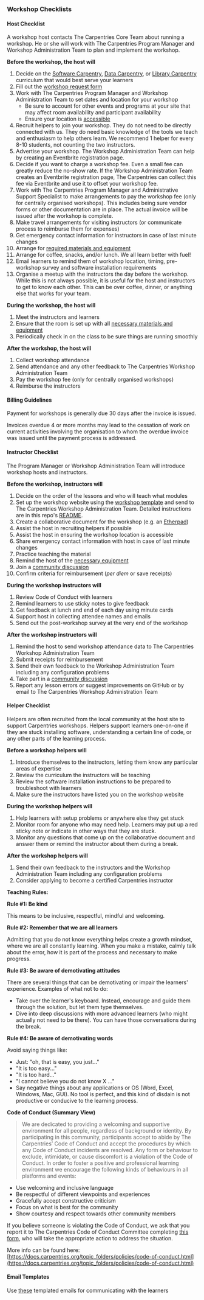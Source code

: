 ### Workshop Checklists

#### Host Checklist

A workshop host contacts The Carpentries Core Team about running a workshop.  He or she will work with The Carpentries Program Manager and Workshop Administration Team to plan and implement the workshop.

**Before the workshop, the host will**

1. Decide on the [Software Carpentry](https://software-carpentry.org/lessons/), [Data Carpentry](http://www.datacarpentry.org/lessons/), or [Library Carpentry](https://librarycarpentry.org/lessons/) curriculum that would best serve your learners
1. Fill out the [workshop request form](https://amy.carpentries.org/forms/workshop/)
1. Work with The Carpentries Program Manager and Workshop Administration Team to set dates and location for your workshop
    * Be sure to account for other events and programs at your site that may affect room availability and participant availability
    * Ensure your location is [accessible](workshop_needs.html#accessibility)
1. Recruit helpers to join your workshop. They do not need to be directly connected with us. They do need basic knowledge of the tools we teach and enthusiasm to help others learn.  We recommend 1 helper for every 8-10 students, not counting the two instructors.
1. Advertise your workshop. The Workshop Administration Team can help by creating an Eventbrite registration page.
1. Decide if you want to charge a workshop fee. Even a small fee can greatly reduce the no-show rate. If the Workshop Administration Team creates an Eventbrite registration page, The Carpentries can collect this fee via Eventbrite and use it to offset your workshop fee.
1. Work with The Carpentries Program Manager and Administrative Support Specialist to make arrangements to pay the workshop fee (only for centrally organised workshops). This includes being sure vendor forms or other documentation are in place. The actual invoice will be issued after the workshop is complete.
1. Make travel arrangements for visiting instructors (or communicate process to reimburse them for expenses)
1. Get emergency contact information for instructors in case of last minute changes
1. Arrange for [required materials and equipment](workshop_needs.md)
1. Arrange for coffee, snacks, and/or lunch. We all learn better with fuel!
1. Email learners to remind them of workshop location, timing, pre-workshop survey and software installation requirements
1. Organise a meetup with the instructors the day before the workshop.  While this is not always possible, it is useful for the host and instructors to get to know each other. This can be over coffee, dinner, or anything else that works for your team.

**During the workshop, the host will**

1. Meet the instructors and learners
1. Ensure that the room is set up with all [necessary materials and equipment](workshop_needs.md)
1. Periodically check in on the class to be sure things are running smoothly

**After the workshop, the host will**

1. Collect workshop attendance
1. Send attendance and any other feedback to The Carpentries Workshop Administration Team
1. Pay the workshop fee (only for centrally organised workshops)
1. Reimburse the instructors

#### Billing Guidelines
Payment for workshops is generally due 30 days after the invoice is issued.

Invoices overdue 4 or more months may lead to the cessation of work on current activities involving the organisation to whom the overdue invoice was issued until the payment process is addressed.


#### Instructor Checklist

The Program Manager or Workshop Administration Team will introduce workshop hosts and instructors.

**Before the workshop, instructors will**

1. Decide on the order of the lessons and who will teach what modules
1. Set up the workshop website using the [workshop template](https://github.com/carpentries/workshop-template) and send to The Carpentries Workshop Administration Team.  Detailed instructions are in this repo's [README](https://github.com/carpentries/workshop-template#workshop-template).
1. Create a collaborative document for the workshop (e.g. an [Etherpad](https://pad.carpentries.org/))
1. Assist the host in recruiting helpers if possible
1. Assist the host in ensuring the workshop location is accessible
1. Share emergency contact information with host in case of last minute changes
1. Practice teaching the material
1. Remind the host of the [necessary equipment](workshop_needs.md)
1. Join a [community discussion](https://pad.carpentries.org/community-discussions)
1. Confirm criteria for reimbursement (*per diem* or save receipts)

**During the workshop instructors will**

1. Review Code of Conduct with learners
1. Remind learners to use sticky notes to give feedback
1. Get feedback at lunch and end of each day using minute cards
1. Support host in collecting attendee names and emails
1. Send out the post-workshop survey at the very end of the workshop

**After the workshop instructors will**

1. Remind the host to send workshop attendance data to The Carpentries Workshop Administration Team
1. Submit receipts for reimbursement
1. Send their own feedback to the Workshop Administration Team including any configuration problems
1. Take part in a [community discussion](https://pad.carpentries.org/community-discussions)
1. Report any lesson errors or suggest improvements on GitHub or by email to The Carpentries Workshop Administration Team

#### Helper Checklist

Helpers are often recruited from the local community at the host site to support Carpentries workshops.  Helpers support learners one-on-one if they are stuck installing software, understanding a certain line of code, or any other parts of the learning process.

**Before a workshop helpers will**

1. Introduce themselves to the instructors, letting them know any particular areas of expertise
1. Review the curriculum the instructors will be teaching
1. Review the software installation instructions to be prepared to troubleshoot with learners
1. Make sure the instructors have listed you on the workshop website


**During the workshop helpers will**

1. Help learners with setup problems or anywhere else they get stuck
1. Monitor room for anyone who may need help.  Learners may put up a red sticky note or indicate in other ways that they are stuck.
1. Monitor any questions that come up on the collaborative document and answer them or remind the instructor about them during a break.

**After the workshop helpers will**

1. Send their own feedback to the instructors and the Workshop Administration Team including any configuration problems
1. Consider applying to become a certified Carpentries instructor

**Teaching Rules:**  

**Rule #1: Be kind**

This means to be inclusive, respectful, mindful and welcoming.

**Rule #2: Remember that we are all learners**  

Admitting that you do not know everything helps create a growth mindset, where we are all constantly learning.
When you make a mistake, calmly talk about the error, how it is part of the process and necessary to make progress.

**Rule #3: Be aware of demotivating attitudes**  

There are several things that can be demotivating or impair the learners' experience. Examples of what not to do:

- Take over the learner's keyboard. Instead, encourage and guide them through the solution, but let them type themselves.
- Dive into deep discussions with more advanced learners (who might actually not need to be there). You can have those conversations during the break.

**Rule #4: Be aware of demotivating words**  

Avoid saying things like:

- Just: "oh, that is easy, you just..."
- "It is too easy..."
- "It is too hard..."
- "I cannot believe you do not know X ..."
- Say negative things about any applications or OS (Word, Excel, Windows, Mac, GUI). No tool is perfect, and this kind of disdain is not productive or conducive to the learning process.


**Code of Conduct (Summary View)**  

>We are dedicated to providing a welcoming and supportive environment for all people, regardless of background or identity. By participating in this community, participants accept to abide by The Carpentries’ Code of Conduct and accept the procedures by which any Code of Conduct incidents are resolved. Any form or behaviour to exclude, intimidate, or cause discomfort is a violation of the Code of Conduct. In order to foster a positive and professional learning environment we encourage the following kinds of behaviours in all platforms and events:
>
- Use welcoming and inclusive language
- Be respectful of different viewpoints and experiences
- Gracefully accept constructive criticism
- Focus on what is best for the community
- Show courtesy and respect towards other community members
>
If you believe someone is violating the Code of Conduct, we ask that you report it to The Carpentries Code of Conduct Committee completing [this form](https://goo.gl/forms/KoUfO53Za3apOuOK2), who will take the appropriate action to address the situation.


More info can be found here: [https://docs.carpentries.org/topic_folders/policies/code-of-conduct.html](https://docs.carpentries.org/topic_folders/policies/code-of-conduct.html)

#### Email Templates

Use [these](https://docs.carpentries.org/topic_folders/workshop_administration/email_templates.html#from-instructors-and-hosts) templated emails for communicating with the learners
